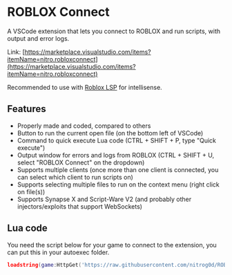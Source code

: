 # ROBLOX Connect

A VSCode extension that lets you connect to ROBLOX and run scripts, with output and error logs.

Link: [https://marketplace.visualstudio.com/items?itemName=nitro.robloxconnect](https://marketplace.visualstudio.com/items?itemName=nitro.robloxconnect)

Recommended to use with [Roblox LSP](https://marketplace.visualstudio.com/items?itemName=Nightrains.robloxlsp) for intellisense.

## Features

- Properly made and coded, compared to others
- Button to run the current open file (on the bottom left of VSCode)
- Command to quick execute Lua code (CTRL + SHIFT + P, type "Quick execute")
- Output window for errors and logs from ROBLOX (CTRL + SHIFT + U, select "ROBLOX Connect" on the dropdown)
- Supports multiple clients (once more than one client is connected, you can select which client to run scripts on)
- Supports selecting multiple files to run on the context menu (right click on file(s))
- Supports Synapse X and Script-Ware V2 (and probably other injectors/exploits that support WebSockets)

## Lua code

You need the script below for your game to connect to the extension, you can put this in your autoexec folder.

```lua
loadstring(game:HttpGet('https://raw.githubusercontent.com/nitrog0d/ROBLOXConnect/master/src/robloxconnect.lua'))()
```

